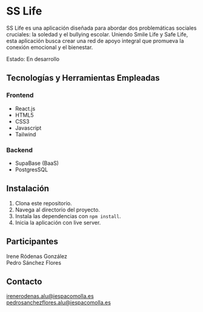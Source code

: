 # SS Life
SS Life es una aplicación diseñada para abordar dos problemáticas sociales cruciales: la soledad y el bullying escolar. 
Uniendo Smile Life y Safe Life, esta aplicación busca crear una red de apoyo integral que promueva la conexión emocional y el bienestar.

Estado: En desarrollo

## Tecnologías y Herramientas Empleadas
### Frontend
- React.js <br>
- HTML5 <br>
- CSS3 <br>
- Javascript <br>
- Tailwind <br>

### Backend
- SupaBase (BaaS)  <br>
- PostgresSQL  <br>

## Instalación

1. Clona este repositorio.
2. Navega al directorio del proyecto.
3. Instala las dependencias con `npm install`.
4. Inicia la aplicación con live server.

## Participantes
Irene Ródenas González  <br>
Pedro Sánchez Flores 

## Contacto
irenerodenas.alu@iespacomolla.es  <br>
pedrosanchezflores.alu@iespacomolla.es
